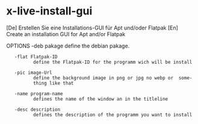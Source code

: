 # x-live-install-gui
  [De] Erstellen Sie eine Installations-GUI für Apt und/oder Flatpak  [En] Create an installation GUI for Apt and/or Flatpak

OPTIONS
       -deb pakage
              define the debian pakage.

       -flat Flatpak-ID
              define the Flatpak-ID for the programm wich will be install

       -pic image-Url
              define the background image in png or jpg no webp or  some‐
              thing like that

       -name program-name
              defines the name of the window an in the titleline

       -desc description
              defines the description of the programm you want to install

